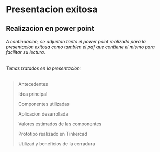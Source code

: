# Presentacion exitosa

## Realizacion en power point

###### A continuacion, se adjuntan tanto el power point realizado para la presentacion exitosa como tambien el pdf que contiene el mismo para facilitar su lectura. 

###### Temas tratados en la presentacion:

> Antecedentes
> 
> Idea principal
> 
> Componentes utilizadas
> 
> Aplicacion desarrollada
> 
> Valores estimados de las componentes
> 
> Prototipo realizado en Tinkercad
> 
> Utilizad y beneficios de la cerradura
